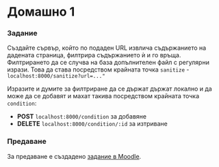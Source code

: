 # Домашно 1

### Задание
Създайте сървър, който по подаден URL извлича съдържанието на дадената страница, филтрира съдържанието ѝ и го връща.
Филтрирането да се случва на база допълнителен файл с регулярни изрази.
Това да става посредством крайната точка `sanitize` - `localhost:8000/sanitize?url=..."`

Изразите и думите за филтриране да се държат държат локално и да може да се добавят и махат такива посредством крайната точка `condition`:
- **POST** `localhost:8000/condition` за добавяне
- **DELETE** `localhost:8000/condition/:id` за изтриване

### Предаване
За предаване е създадено [задание в Moodle](https://learn.fmi.uni-sofia.bg/mod/assign/view.php?id=262895&forceview=1).
